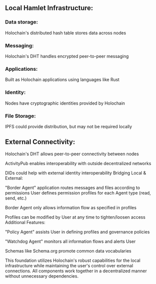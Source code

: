 ## Local Hamlet Infrastructure:

### Data storage: 
Holochain's distributed hash table stores data across nodes
### Messaging: 
Holochain's DHT handles encrypted peer-to-peer messaging
### Applications: 
Built as Holochain applications using languages like Rust
### Identity: 
Nodes have cryptographic identities provided by Holochain
### File Storage: 
IPFS could provide distribution, but may not be required locally

## External Connectivity:

Holochain's DHT allows peer-to-peer connectivity between nodes

ActivityPub enables interoperability with outside decentralized networks

DIDs could help with external identity interoperability
Bridging Local & External:

"Border Agent" application routes messages and files according to permissions
User defines permission profiles for each Agent type (read, send, etc.)

Border Agent only allows information flow as specified in profiles

Profiles can be modified by User at any time to tighten/loosen access
Additional Features:

"Policy Agent" assists User in defining profiles and governance policies

"Watchdog Agent" monitors all information flows and alerts User

Schemas like Schema.org promote common data vocabularies

This foundation utilizes Holochain's robust capabilities for the local infrastructure while maintaining the user's control over external connections. All components work together in a decentralized manner without unnecessary dependencies.

